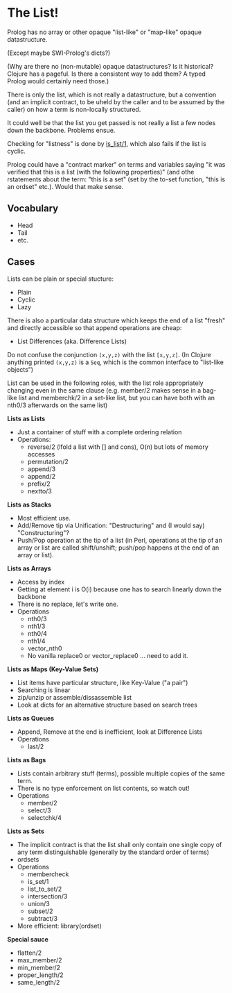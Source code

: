 # The List!

Prolog has no array or other opaque "list-like" or "map-like" opaque datastructure.

(Except maybe SWI-Prolog's dicts?)

(Why are there no (non-mutable) opaque datastructures? Is it historical? Clojure has a pageful. Is there a consistent way to add them? A typed Prolog would certainly need those.)

There is only the list, which is not really a datastructure, but a convention (and an implicit contract, to be uheld by the caller and to be assumed by the caller) on how a term is non-locally structured.

It could well be that the list you get passed is not really a list a few nodes down the backbone. Problems ensue.

Checking for "listness" is done by [is_list/1](https://www.swi-prolog.org/pldoc/doc_for?object=is_list/1), which also fails if the list is cyclic.

Prolog could have a "contract marker" on terms and variables saying "it was verified that this is a list (with the following properties)" (and othe rstatements about the term: "this is a set" (set by the to-set function, "this is an ordset" etc.). Would that make sense.

## Vocabulary

- Head
- Tail
- etc.

## Cases

Lists can be plain or special stucture:

- Plain
- Cyclic
- Lazy

There is also a particular data structure which keeps the end of a list "fresh" and directly accessible so that append operations are cheap:

- List Differences (aka. Difference Lists)

Do not confuse the conjunction `(x,y,z)` with the list `[x,y,z]`. (In Clojure anything printed `(x,y,z)` is a `Seq`, which is the common interface to "list-like objects")

List can be used in the following roles, with the list role appropriately changing even in the same clause (e.g. member/2 makes sense in a bag-like list and memberchk/2 in a set-like list, but you can have both with an nth0/3 afterwards on the same list)

**Lists as Lists**

- Just a container of stuff with a complete ordering relation
- Operations:
   - reverse/2 (lfold a list with [] and cons), O(n) but lots of memory accesses
   - permutation/2
   - append/3
   - append/2
   - prefix/2
   - nextto/3

**Lists as Stacks**

- Most efficient use.
- Add/Remove tip via Unification: "Destructuring" and (I would say) "Constructuring"?
- Push/Pop operation at the tip of a list (in Perl, operations at the tip of an array or list are called shift/unshift; push/pop happens at the end of an array or list).

**Lists as Arrays**

- Access by index
- Getting at element i is O(i) because one has to search linearly down the backbone
- There is no replace, let's write one.
- Operations
   - nth0/3
   - nth1/3
   - nth0/4
   - nth1/4
   - vector_nth0
   - No vanilla replace0 or vector_replace0 ... need to add it.
   
**Lists as Maps (Key-Value Sets)**

- List items have particular structure, like Key-Value ("a pair")
- Searching is linear
- zip/unzip or assemble/dissassemble list
- Look at dicts for an alternative structure based on search trees

**Lists as Queues**

- Append, Remove at the end is inefficient, look at Difference Lists
- Operations
   - last/2

**Lists as Bags**

- Lists contain arbitrary stuff (terms), possible multiple copies of the same term.
- There is no type enforcement on list contents, so watch out!
- Operations
   - member/2
   - select/3
   - selectchk/4

**Lists as Sets**

- The implicit contract is that the list shall only contain one single copy of any term distinguishable (generally by the standard order of terms) 
- ordsets
- Operations
   - membercheck
   - is_set/1
   - list_to_set/2
   - intersection/3
   - union/3
   - subset/2
   - subtract/3
- More efficient: library(ordset)

**Special sauce**

- flatten/2
- max_member/2
- min_member/2
- proper_length/2
- same_length/2

